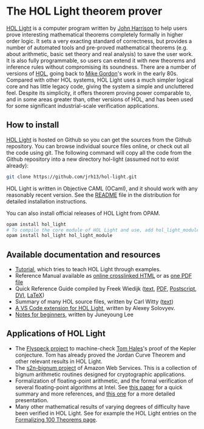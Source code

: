 # The HOL Light theorem prover

[HOL Light](https://github.com/jrh13/hol-light) is a computer program written
by [John Harrison](https://www.cl.cam.ac.uk/~jrh13/hol-light/) to help users
prove interesting mathematical theorems completely formally in higher order logic.
It sets a very exacting standard of correctness, but provides a
number of automated tools and pre-proved mathematical theorems (e.g. about
arithmetic, basic set theory and real analysis) to save the user work. It is
also fully programmable, so users can extend it with new theorems and inference
rules without compromising its soundness. There are a number of versions of
[HOL](http://www.cl.cam.ac.uk/Research/HVG/HOL/), going back to
[Mike Gordon](http://www.cl.cam.ac.uk/users/mjcg)'s work in the early 80s.
Compared with other HOL systems, HOL Light uses a much simpler logical core
and has little legacy code, giving the system a simple and uncluttered feel.
Despite its simplicity, it offers theorem proving power comparable to, and in
some areas greater than, other versions of HOL, and has been used for some
significant industrial-scale verification applications.


## How to install

[HOL Light](https://github.com/jrh13/hol-light) is hosted on Github so you can
get the sources from the Github repository. You can browse individual source
files online, or check out all the code using git. The following command will
copy all the code from the Github repository into a new directory hol-light
(assumed not to exist already):

```bash
git clone https://github.com/jrh13/hol-light.git
```

HOL Light is written in Objective CAML (OCaml), and it should work with any
reasonably recent version.
See the [README](https://github.com/jrh13/hol-light/blob/master/README) file
in the distribution for detailed installation instructions.

You can also install official releases of HOL Light from OPAM.

```bash
opam install hol_light
# To compile the core module of HOL Light and use, add hol_light_module
opam install hol_light hol_light_module 
```

## Available documentation and resources

- [Tutorial](tutorial.pdf), which tries to teach HOL Light through examples.
- Reference Manual available as [online crosslinked HTML](references/HTML/reference.html) or
  as [one PDF file](references/reference.pdf)
- Quick Reference Guide compiled by Freek Wiedijk ([text](holchart/holchart.txt), [PDF](holchart/holchart.pdf), [Postscript](holchart/holchart.ps), [DVI](holchart/holchart.dvi), [LaTeX](holchart/holchart.teX))
- Summary of many HOL source files, written by Carl Witty ([text](summary.txt))
- [A VS Code extension for HOL Light](https://marketplace.visualstudio.com/items?itemName=monadius.hol-light-simple), written by Alexey Solovyev.
- [Notes for beginners](https://github.com/aqjune/hol-light-materials/tree/main), written by Juneyoung Lee

## Applications of HOL Light

- The [Flyspeck project](https://github.com/flyspeck/flyspeck) to machine-check [Tom Hales](https://www.mathematics.pitt.edu/people/thomas-hales)'s proof of the Kepler conjecture.
Tom has already proved the Jordan Curve Theorem and other relevant results in HOL Light.
- The [s2n-bignum project](https://github.com/awslabs/s2n-bignum/) of Amazon Web Services. This is a collection of bignum arithmetic routines
designed for cryptographic applications.
- Formalization of floating-point arithmetic, and the formal verification of several floating-point algorithms at Intel.
See [this paper](http://www.cl.cam.ac.uk/~jrh13/papers/iday.html) for a quick summary and more references,
and [this one](http://www.cl.cam.ac.uk/~jrh13/papers/sfm.html) for a more detailed presentation.
- Many other mathematical results of varying degrees of difficulty have been verified in HOL Light.
See for example the HOL Light entries on the [Formalizing 100 Theorems page](https://www.cs.ru.nl/~freek/100/).

